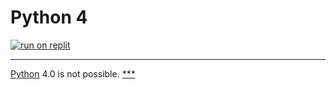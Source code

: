 # Python 4
[![run on replit](https://camo.githubusercontent.com/267a627a90d6182da7d0f9f1414b3ff411e6f4b54d5120df77ba9abc30c597fd/68747470733a2f2f7265706c69742e636f6d2f62616467652f6769746875622f6c656f6e3333323135372f7265706c69742d6465736b746f70)](https://replit.com/github/buhron/python4.0)
***
[Python](https://python.org) 4.0 is not possible.
[***](#python-4)
